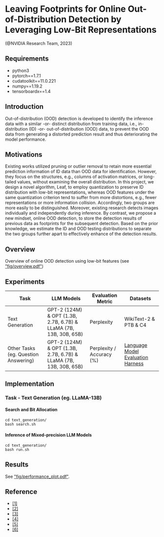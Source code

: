 # Leaving Footprints for Online Out-of-Distribution Detection by Leveraging Low-Bit Representations
(@NVIDIA Research Team, 2023)


## Requirements

* python3
* pytorch==1.7.1
* cudatoolkit==11.0.221 
* numpy==1.19.2
* tensorboardx==1.4

## Introduction
Out-of-distribution (OOD) detection is developed to identify the inference data with a similar -or- distinct distribution from training data, i.e., in-distribution (ID) -or- out-of-distribution (OOD) data, to prevent the OOD data from generating a distorted prediction result and thus deteriorating the model performance. 

## Motivations
Existing works utilized pruning or
outlier removal to retain more essential prediction information of ID data than OOD data for identification. However,
they focus on the structures, e.g., columns of activation matrices, or long-tailed values, without examining the overall
distribution. In this project, we design a novel algorithm, Leaf, to employ quantization to preserve ID distribution with low-bit representations, whereas OOD features under the same quantization criterion tend to suffer from more distortions, e.g., fewer representations or more information
collision. Accordingly, two groups are more easily to be
distinguished. Moreover, existing research detects images
individually and independently during inference. By contrast, we propose a new mindset, online OOD detection, to
store the detection results of previous data as footprints for
the subsequent detection. Based on the prior knowledge, we
estimate the ID and OOD testing distributions to separate
the two groups further apart to effectively enhance of the detection results.


## Overview

Overview of online OOD detection using low-bit features (see ["fig/overview.pdf"](fig/motivation.pdf))


## Experiments

Task                | LLM Models               | Evaluation Metric   | Datasets  
---                  |---                  |---                                    |---                    
Text Generation |GPT-2 (124M) & OPT (1.3B, 2.7B, 6.7B) & LLaMA (7B, 13B, 30B, 65B)           | Perplexity                                    | WikiText-2 & PTB & C4           
Other Tasks (eg. Question Answering)  |GPT-2 (124M) & OPT (1.3B, 2.7B, 6.7B) & LLaMA (7B, 13B, 30B, 65B)           | Perplexity / Accuracy (%)                                   | [Language Model Evaluation Harness](https://github.com/EleutherAI/lm-evaluation-harness)


## Implementation

### Task - Text Generation (eg. LLaMA-13B)

#### Search and Bit Allocation

```shell
cd text_generation/
bash search.sh
```

#### Inference of Mixed-precision LLM Models

```shell
cd text_generation/
bash run.sh
```
## Results

See ["fig/performance_plot.pdf"](fig/performance_plot.pdf).

## Reference

* [\[1\]](https://arxiv.org/abs/1610.02136)
* [\[2\]](https://proceedings.neurips.cc/paper/2020/hash/f5496252609c43eb8a3d147ab9b9c006-Abstract.html)
* [\[3\]](https://openreview.net/forum?id=H1VGkIxRZ)
* [\[4\]](https://proceedings.neurips.cc/paper/2021/hash/01894d6f048493d2cacde3c579c315a3-Abstract.html)
* [\[5\]](https://www.ecva.net/papers/eccv_2022/papers_ECCV/papers/136840680.pdf)
* [\[6\]](https://openaccess.thecvf.com/content/CVPR2022/papers/Wang_ViM_Out-of-Distribution_With_Virtual-Logit_Matching_CVPR_2022_paper.pdf)
